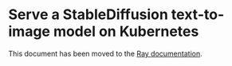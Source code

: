 # Serve a StableDiffusion text-to-image model on Kubernetes

This document has been moved to the [Ray documentation](https://docs.ray.io/en/master/cluster/kubernetes/examples/stable-diffusion-rayservice.html#kuberay-stable-diffusion-rayservice-example).
